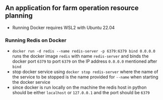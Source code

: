 ## An application for farm operation resource planning
- Running Docker requires WSL2 with Ubuntu 22.04


### Running Redis on Docker
- `docker run -d redis --name redis-server -p 6379:6379 bind 0.0.0.0` runs the docker image `redis` with name `redis-server` and binds the docker port `6379` to port `6379` on the IP address `0.0.0.0` mentioned after `bind`
- stop docker service using `docker stop redis-server` where the name of the service to be stopped is the name provided for `--name` when starting the docker service
- since docker is run locally on the machine the redis host in python should be either `localhost` or `127.0.0.1` and the port should be `6379`

